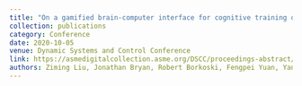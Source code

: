 ```yaml
---
title: "On a gamified brain-computer interface for cognitive training of spatial working memory"
collection: publications
category: Conference
date: 2020-10-05
venue: Dynamic Systems and Control Conference
link: https://asmedigitalcollection.asme.org/DSCC/proceedings-abstract/DSCC2020/84270/1096459
authors: Ziming Liu, Jonathan Bryan, Robert Borkoski, Fengpei Yuan, Yansong Li, Xiaopeng Zhao
---
```

